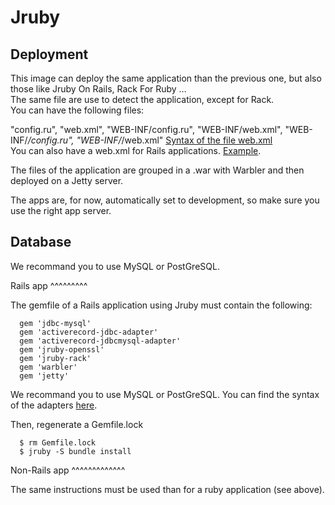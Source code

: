 Jruby
=====

Deployment
----------

This image can deploy the same application than the previous one, but also those like Jruby On Rails, Rack For Ruby …  
The same file are use to detect the application, except for Rack.  
You can have the following files:  

"config.ru", "web.xml", "WEB-INF/config.ru", "WEB-INF/web.xml", "WEB-INF/*/config.ru", "WEB-INF/*/web.xml"  [Syntax of the file web.xml](https://github.com/jruby/jruby-rack#for-other-rack-applications)  
You can also have a web.xml for Rails applications. [Example](https://github.com/jruby/jruby-rack#for-rails).    

The files of the application are grouped in a .war with Warbler and then deployed on a Jetty server.

The apps are, for now, automatically set to development, so make sure you use the right app server.

Database
----------

We recommand you to use MySQL or PostGreSQL.

Rails app
^^^^^^^^^

The gemfile of a Rails application using Jruby must contain the following:

      gem 'jdbc-mysql'
      gem 'activerecord-jdbc-adapter'
      gem 'activerecord-jdbcmysql-adapter'
      gem 'jruby-openssl'
      gem 'jruby-rack'
      gem 'warbler'
      gem 'jetty'
  
We recommand you to use MySQL or PostGreSQL. You can find the syntax of the adapters [here](http://kenai.com/projects/activerecord-jdbc/pages/Home).
  
Then, regenerate a Gemfile.lock

      $ rm Gemfile.lock 
      $ jruby -S bundle install 

Non-Rails app
^^^^^^^^^^^^^

The same instructions must be used than for a ruby application (see above).
